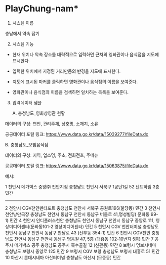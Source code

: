 # PlayChung-nam*


1.  시스템 이름

충남에서 약속 잡기

2.  시스템 기능

-   현재 위치나 약속 장소를 대략적으로 입력하면 근처의 영화관이나
    음식점을 지도에 표시한다.

-   입력한 위치에서 지정된 거리만큼의 반경을 지도에 표시한다.

-   지도에 표시된 마커를 클릭하면 영화관이나 음식점의 이름을 보여준다.

-   영화관이나 음식점의 이름을 검색하면 일치하는 목록을 보여준다.

3.  입력데이터 샘플

    A.  충청남도_영화상영관 현황

데이터의 구성: 연번, 관리주체, 상호명, 소재지, 소유

공공데이터 포털 링크: <https://www.data.go.kr/data/15039277/fileData.do>


B.  충청남도_모범음식점

데이터의 구성: 지역, 업소명, 주소, 전화전호, 주메뉴

공공데이터 포털 링크: <https://www.data.go.kr/data/15063875/fileData.do>

예시:

  1    천안시   메가박스 중앙㈜ 천안지점   충청남도 천안시 서북구 1공단1길 52 센트하임 3층                                               민간
  ---- -------- -------------------------- --------------------------------------------------------------------------------------------- ------
  2    천안시   CGV천안펜타포트            충청남도 천안시 서북구 공원로196(불당동)                                                      민간
  3    천안시   천안낭만극장               충청남도 천안시 동남구 천안시 동남구 버들로 41,명성빌딩( 문화동 99-1)                         민간
  4    천안시   인디플러스천안             충청남도 천안시 동남구 천안시 동남구 중앙로 111, 영상미디어센터(문화동101-2 영상미디어센터)   민간
  5    천안시   CGV 천안터미널             충청남도 천안시 동남구 천안시 동남구 만남로 43 (신부동 354-1)                                 민간
  6    천안시   CGV천안                    충청남도 천안시 동남구 천안시 동남구 명동길 47, 5층 (대흥동 102-10번지 5층)                   민간
  7    공주시   메가박스 공주              충청남도 공주시 흑수골길 12 (신관동)                                                          민간
  8    보령시   명보시네마                 충청남도 보령시 중앙로 125                                                                    민간
  9    보령시   CGV 보령                   충청남도 보령시 대흥로 51                                                                     민간
  10   아산시   롯데시네마 아산터미널      충청남도 아산시 (모종동)                                                                      민간

